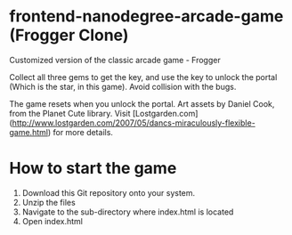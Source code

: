 frontend-nanodegree-arcade-game (Frogger Clone)
===============================================
Customized version of the classic arcade game - Frogger

Collect all three gems to get the key, and use the key to unlock the portal (Which is the star, in this game).
Avoid collision with the bugs.

The game resets when you unlock the portal.
Art assets by Daniel Cook, from the Planet Cute library.
Visit [Lostgarden.com] (http://www.lostgarden.com/2007/05/dancs-miraculously-flexible-game.html) for more details.

How to start the game 
=====================
1. Download this Git repository onto your system.
2. Unzip the files
3. Navigate to the sub-directory where index.html is located
4. Open index.html
